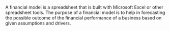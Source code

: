 A financial model is a spreadsheet that is built with Microsoft Excel or other spreadsheet tools.
The purpose of a financial model is to help in forecasting the possible outcome 
of the financial performance of a business based on given assumptions and drivers. 
